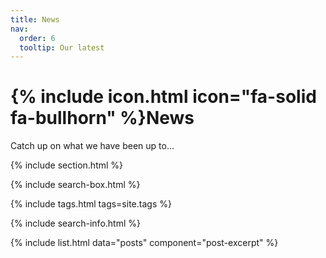 ```yaml
---
title: News
nav:
  order: 6
  tooltip: Our latest
---
```


# {% include icon.html icon="fa-solid fa-bullhorn" %}News

Catch up on what we have been up to...

{% include section.html %}

{% include search-box.html %}

{% include tags.html tags=site.tags %}

{% include search-info.html %}

{% include list.html data="posts" component="post-excerpt" %}
